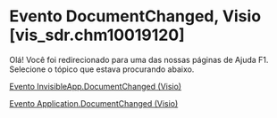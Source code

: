 
# Evento DocumentChanged, Visio [vis_sdr.chm10019120]

Olá! Você foi redirecionado para uma das nossas páginas de Ajuda F1. Selecione o tópico que estava procurando abaixo.

[Evento InvisibleApp.DocumentChanged (Visio)](http://msdn.microsoft.com/library/d822ab40-99a5-d308-d820-a8834f65fee8%28Office.15%29.aspx)

[Evento Application.DocumentChanged (Visio)](http://msdn.microsoft.com/library/bed6b530-8d95-10f1-2239-ae7fa940db76%28Office.15%29.aspx)

